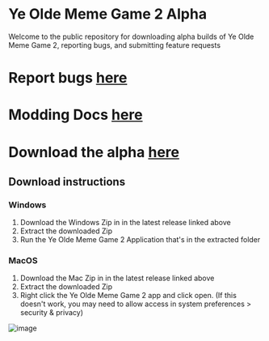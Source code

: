 # Ye Olde Meme Game 2 Alpha

Welcome to the public repository for downloading alpha builds of Ye Olde Meme Game 2, reporting bugs, and submitting feature requests

# Report bugs [here](https://github.com/EthanSK/Ye-Olde-Meme-Game-2-Alpha/issues)

# Modding Docs [here](https://mods.yomg2.etggames.com/)

# Download the alpha [here](https://github.com/EthanSK/Ye-Olde-Meme-Game-2-Alpha/releases)


## Download instructions

### Windows

1. Download the Windows Zip in in the latest release linked above
2. Extract the downloaded Zip
3. Run the Ye Olde Meme Game 2 Application that's in the extracted folder


### MacOS

1. Download the Mac Zip in in the latest release linked above
2. Extract the downloaded Zip
3. Right click the Ye Olde Meme Game 2 app and click open. (If this doesn't work, you may need to allow access in system preferences > security & privacy)


![image](https://user-images.githubusercontent.com/13756744/205411529-3c0858cf-3bb8-4e4d-a1b2-8e06467dcaef.png)
